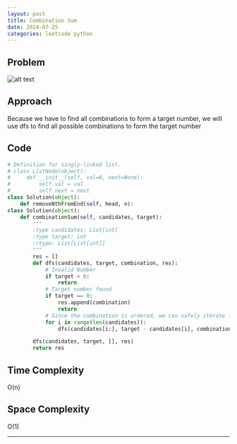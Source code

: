 ```yaml
---
layout: post
title: Combination Sum
date: 2024-07-25
categories: leetcode python
---
```

## Problem
![alt text](/blog/public/img/CombinationSum.png)

## Approach
Because we have to find all combinations to form a target number, we will use dfs to find all possible combinations to form the target number

## Code
```python
# Definition for singly-linked list.
# class ListNode(object):
#     def __init__(self, val=0, next=None):
#         self.val = val
#         self.next = next
class Solution(object):
    def removeNthFromEnd(self, head, n):
class Solution(object):
    def combinationSum(self, candidates, target):
        """
        :type candidates: List[int]
        :type target: int
        :rtype: List[List[int]]
        """
        res = []
        def dfs(candidates, target, combination, res):
            # Invalid Number
            if target < 0:
                return
            # Target number found
            if target == 0:
                res.append(combination)
                return
            # Since the combination is ordered, we can safely iterate from the smallest number to the biggest number
            for i in range(len(candidates)):
                dfs(candidates[i:], target - candidates[i], combination + [candidates[i]], res)

        dfs(candidates, target, [], res)
        return res
```
## Time Complexity
O(n)
> 

## Space Complexity
O(1)
> 

---